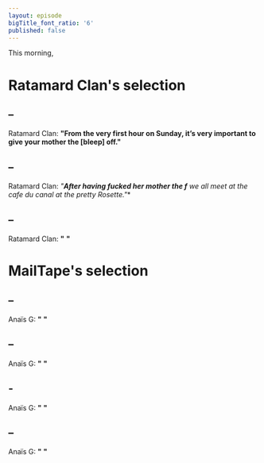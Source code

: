```yaml
---
layout: episode
bigTitle_font_ratio: '6'
published: false
---
```


<p id="introduction">This morning, 
</b>
</p>

# Ratamard Clan's selection

##  – 
Ratamard Clan: **"**From the very first hour on Sunday, it’s very important to give your mother the [bleep] off.**"**

##  – 
Ratamard Clan: **"**After having fucked her mother the f*** we all meet at the cafe du canal at the pretty Rosette.**"**

##  – 
Ratamard Clan: **"** **"**

# MailTape's selection

##  – 
Anaïs G: **"** **"**

##  – 
Anaïs G: **"** **"**

## -
Anaïs G: **"** **"**

## – 
Anaïs G: **"** **"** 

<p id="outroduction"> 
</p>
